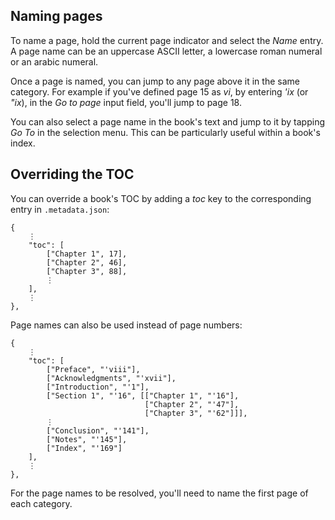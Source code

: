 ## Naming pages

To name a page, hold the current page indicator and select the *Name* entry. A page name can be an uppercase ASCII letter, a lowercase roman numeral or an arabic numeral.

Once a page is named, you can jump to any page above it in the same category. For example if you've defined page 15 as *vi*, by entering *'ix* (or *"ix*), in the *Go to page* input field, you'll jump to page 18.

You can also select a page name in the book's text and jump to it by tapping *Go To* in the selection menu. This can be particularly useful within a book's index.

## Overriding the TOC

You can override a book's TOC by adding a *toc* key to the corresponding entry in `.metadata.json`:

```
{
	⋮
	"toc": [
		["Chapter 1", 17],
		["Chapter 2", 46],
		["Chapter 3", 88],
		⋮
	],
	⋮
},
```

Page names can also be used instead of page numbers:

```
{
	⋮
	"toc": [
		["Preface", "'viii"],
		["Acknowledgments", "'xvii"],
		["Introduction", "'1"],
		["Section 1", "'16", [["Chapter 1", "'16"],
							  ["Chapter 2", "'47"],
							  ["Chapter 3", "'62"]]],
		⋮
		["Conclusion", "'141"],
		["Notes", "'145"],
		["Index", "'169"]
	],
	⋮
},
```

For the page names to be resolved, you'll need to name the first page of each category.
